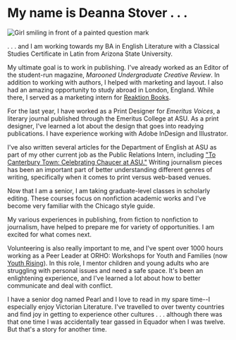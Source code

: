 # My name is Deanna Stover . . .

![Girl smiling in front of a painted question mark](https://deanna-stover.github.io/deanna-stover/images/questionmark.jpg)

. . . and I am working towards my BA in English Literature with a Classical Studies Certificate in Latin from Arizona State University.

My ultimate goal is to work in publishing. I've already worked as an Editor of the student-run magazine, *Marooned Undergraduate Creative Review*. In addition to working with authors, I helped with marketing and layout. I also had an amazing opportunity to study abroad in London, England. While there, I served as a marketing intern for [Reaktion Books](http://www.reaktionbooks.co.uk/). 

For the last year, I have worked as a Print Designer for *Emeritus Voices*, a literary journal published through the Emeritus College at ASU. As a print designer, I've learned a lot about the design that goes into readying publications. I have experience working with Adobe InDesign and Illustrator.

I've also written several articles for the Department of English at ASU as part of my other current job as the Public Relations Intern, including ["To Canterbury Town: Celebrating Chaucer at ASU."](https://asunow.asu.edu/content/canterbury-town-celebrating-chaucer-asu) Writing journalism pieces has been an important part of better understanding different genres of writing, specifically when it comes to print versus web-based venues. 

Now that I am a senior, I am taking graduate-level classes in scholarly editing. These courses focus on nonfiction academic works and I've become very familiar with the Chicago style guide. 

My various experiences in publishing, from fiction to nonfiction to journalism, have helped to prepare me for variety of opportunities. I am excited for what comes next.

Volunteering is also really important to me, and I've spent over 1000 hours working as a Peer Leader at ORHO: Workshops for Youth and Families (now [Youth Rising](https://youthrisingaz.org/)). In this role, I mentor children and young adults who are struggling with personal issues and need a safe space. It's been an enlightening experience, and I've learned a lot about how to better communicate and deal with conflict.

I have a senior dog named Pearl and I love to read in my spare time--I especially enjoy Victorian Literature. I've travelled to over twenty countries and find joy in getting to experience other cultures . . . although there was that one time I was accidentally tear gassed in Equador when I was twelve. But that's a story for another time.




